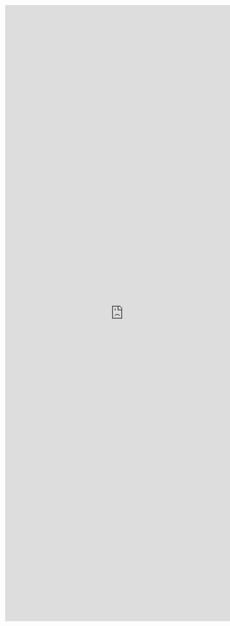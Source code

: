 <iframe style="width: 80vw; height: 50vh; border: none;" src="https://query.wikidata.org/embed.html#%23AA%20Petronella%20Moens%0A%23defaultView%3AImageGrid%0ASELECT%20%3Fitem%20%3FitemLabel%20%3Fimage%0AWHERE%20%0A%7B%0A%20%20%3Fitem%20wdt%3AP31%20wd%3AQ81564326%20.%0A%20%20%3Fitem%20wdt%3AP361%20wd%3AQ72752530%20.%0A%20%20%3Fitem%20wdt%3AP18%20%3Fimage%20.%0A%20%20SERVICE%20wikibase%3Alabel%20%7B%20bd%3AserviceParam%20wikibase%3Alanguage%20%22%5BAUTO_LANGUAGE%5D%2Cen%22.%20%7D%0A%7D" referrerpolicy="origin" sandbox="allow-scripts allow-same-origin allow-popups"></iframe>
